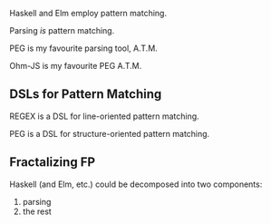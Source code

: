 Haskell and Elm employ pattern matching.

Parsing _is_ pattern matching.

PEG is my favourite parsing tool, A.T.M.

Ohm-JS is my favourite PEG A.T.M.

## DSLs for Pattern Matching

REGEX is a DSL for line-oriented pattern matching.

PEG is a DSL for structure-oriented pattern matching.

## Fractalizing FP

Haskell (and Elm, etc.) could be decomposed into two components:

1. parsing
2. the rest
